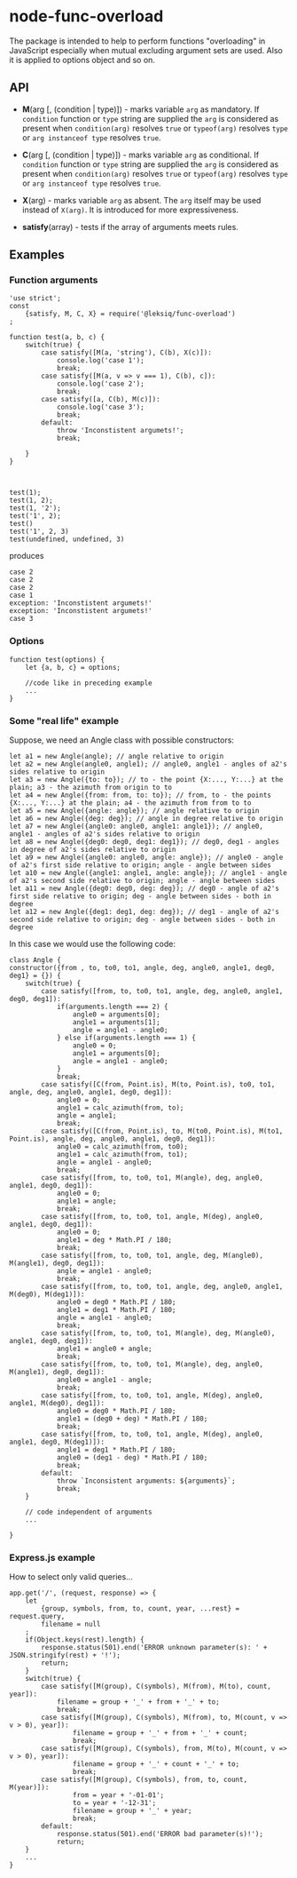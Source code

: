# node-func-overload
The package is intended to help to perform functions "overloading" in JavaScript especially when mutual excluding argument sets are used. Also it is applied to options object and so on.

## API
+ **M**(arg [, (condition | type)]) - marks variable `arg` as mandatory. If `condition` function or `type` string are supplied the `arg` is considered as present when `condition(arg)` resolves `true` or `typeof(arg)` resolves `type` or `arg instanceof type` resolves `true`.

+ **C**(arg [, (condition | type)]) - marks variable `arg` as conditional. If `condition` function or `type` string are supplied the `arg` is considered as present when `condition(arg)` resolves `true` or `typeof(arg)` resolves `type` or `arg instanceof type` resolves `true`.


+ **X**(arg) - marks variable `arg` as absent. The `arg` itself may be used instead of `X(arg)`. It is introduced for more expressiveness.

+ **satisfy**(array) - tests if the array of arguments meets rules.


## Examples

### Function arguments

    'use strict';
    const
        {satisfy, M, C, X} = require('@leksiq/func-overload')
    ;
    
    function test(a, b, c) {
        switch(true) {
            case satisfy([M(a, 'string'), C(b), X(c)]):
                console.log('case 1');
                break;
            case satisfy([M(a, v => v === 1), C(b), c]):
                console.log('case 2');
                break;
            case satisfy([a, C(b), M(c)]):
                console.log('case 3');
                break;
            default:
                throw 'Inconstistent argumets!';
                break;

        }
    }



    test(1);
    test(1, 2);
    test(1, '2');
    test('1', 2);
    test()
    test('1', 2, 3)
    test(undefined, undefined, 3)
    
produces

    case 2
    case 2
    case 2
    case 1
    exception: 'Inconstistent argumets!'
    exception: 'Inconstistent argumets!'
    case 3
    
### Options
    function test(options) {
        let {a, b, c} = options;
        
        //code like in preceding example
        ...
    }


### Some "real life" example

Suppose, we need an Angle class with possible constructors:

    let a1 = new Angle(angle); // angle relative to origin
    let a2 = new Angle(angle0, angle1); // angle0, angle1 - angles of a2's sides relative to origin
    let a3 = new Angle({to: to}); // to - the point {X:..., Y:...} at the plain; a3 - the azimuth from origin to to
    let a4 = new Angle({from: from, to: to}); // from, to - the points {X:..., Y:...} at the plain; a4 - the azimuth from from to to
    let a5 = new Angle({angle: angle}); // angle relative to origin
    let a6 = new Angle({deg: deg}); // angle in degree relative to origin
    let a7 = new Angle({angle0: angle0, angle1: angle1}); // angle0, angle1 - angles of a2's sides relative to origin
    let a8 = new Angle({deg0: deg0, deg1: deg1}); // deg0, deg1 - angles in degree of a2's sides relative to origin
    let a9 = new Angle({angle0: angle0, angle: angle}); // angle0 - angle of a2's first side relative to origin; angle - angle between sides
    let a10 = new Angle({angle1: angle1, angle: angle}); // angle1 - angle of a2's second side relative to origin; angle - angle between sides
    let a11 = new Angle({deg0: deg0, deg: deg}); // deg0 - angle of a2's first side relative to origin; deg - angle between sides - both in degree
    let a12 = new Angle({deg1: deg1, deg: deg}); // deg1 - angle of a2's second side relative to origin; deg - angle between sides - both in degree
    
In this case we would use the following code:

    class Angle {
    constructor({from , to, to0, to1, angle, deg, angle0, angle1, deg0, deg1} = {}) {
        switch(true) {
            case satisfy([from, to, to0, to1, angle, deg, angle0, angle1, deg0, deg1]):
                if(arguments.length === 2) {
                    angle0 = arguments[0];
                    angle1 = arguments[1];
                    angle = angle1 - angle0;
                } else if(arguments.length === 1) {
                    angle0 = 0;
                    angle1 = arguments[0];
                    angle = angle1 - angle0;
                }
                break;
            case satisfy([C(from, Point.is), M(to, Point.is), to0, to1, angle, deg, angle0, angle1, deg0, deg1]):
                angle0 = 0;
                angle1 = calc_azimuth(from, to);
                angle = angle1;
                break;
            case satisfy([C(from, Point.is), to, M(to0, Point.is), M(to1, Point.is), angle, deg, angle0, angle1, deg0, deg1]):
                angle0 = calc_azimuth(from, to0);
                angle1 = calc_azimuth(from, to1);
                angle = angle1 - angle0;
                break;
            case satisfy([from, to, to0, to1, M(angle), deg, angle0, angle1, deg0, deg1]):
                angle0 = 0;
                angle1 = angle;
                break;
            case satisfy([from, to, to0, to1, angle, M(deg), angle0, angle1, deg0, deg1]):
                angle0 = 0;
                angle1 = deg * Math.PI / 180;
                break;
            case satisfy([from, to, to0, to1, angle, deg, M(angle0), M(angle1), deg0, deg1]):
                angle = angle1 - angle0;
                break;
            case satisfy([from, to, to0, to1, angle, deg, angle0, angle1, M(deg0), M(deg1)]):
                angle0 = deg0 * Math.PI / 180;
                angle1 = deg1 * Math.PI / 180;
                angle = angle1 - angle0;
                break;
            case satisfy([from, to, to0, to1, M(angle), deg, M(angle0), angle1, deg0, deg1]):
                angle1 = angle0 + angle;
                break;
            case satisfy([from, to, to0, to1, M(angle), deg, angle0, M(angle1), deg0, deg1]):
                angle0 = angle1 - angle;
                break;
            case satisfy([from, to, to0, to1, angle, M(deg), angle0, angle1, M(deg0), deg1]):
                angle0 = deg0 * Math.PI / 180;
                angle1 = (deg0 + deg) * Math.PI / 180;
                break;
            case satisfy([from, to, to0, to1, angle, M(deg), angle0, angle1, deg0, M(deg1)]):
                angle1 = deg1 * Math.PI / 180;
                angle0 = (deg1 - deg) * Math.PI / 180;
                break;
            default:
                throw `Inconsistent arguments: ${arguments}`;
                break;
        }

        // code independent of arguments
        ...

    }

### Express.js example

How to select only valid queries...

    app.get('/', (request, response) => {
        let 
            {group, symbols, from, to, count, year, ...rest} = request.query,
            filename = null
        ;
        if(Object.keys(rest).length) {
            response.status(501).end('ERROR unknown parameter(s): ' + JSON.stringify(rest) + '!');
            return;
        }
        switch(true) {
            case satisfy([M(group), C(symbols), M(from), M(to), count, year]):
                filename = group + '_' + from + '_' + to;
                break;
            case satisfy([M(group), C(symbols), M(from), to, M(count, v => v > 0), year]):
                    filename = group + '_' + from + '_' + count;
                    break;
            case satisfy([M(group), C(symbols), from, M(to), M(count, v => v > 0), year]):
                    filename = group + '_' + count + '_' + to;
                    break;
            case satisfy([M(group), C(symbols), from, to, count, M(year)]):
                    from = year + '-01-01';
                    to = year + '-12-31';
                    filename = group + '_' + year;
                    break;
            default:
                response.status(501).end('ERROR bad parameter(s)!');
                return;
        }
        ...
    }
